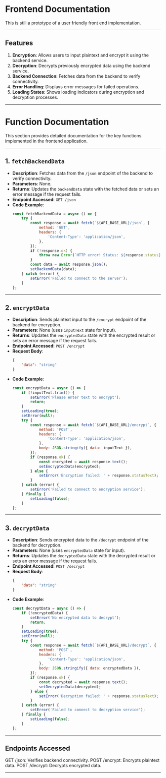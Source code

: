 # Frontend Documentation

This is still a prototype of a user friendly front end implementation.

---

## **Features**
1. **Encryption**: Allows users to input plaintext and encrypt it using the backend service.
2. **Decryption**: Decrypts previously encrypted data using the backend service.
3. **Backend Connection**: Fetches data from the backend to verify connectivity.
4. **Error Handling**: Displays error messages for failed operations.
5. **Loading States**: Shows loading indicators during encryption and decryption processes.

---


# Function Documentation

This section provides detailed documentation for the key functions implemented in the frontend application.

---

## **1. `fetchBackendData`**
- **Description**: Fetches data from the `/json` endpoint of the backend to verify connectivity.
- **Parameters**: None.
- **Returns**: Updates the `backendData` state with the fetched data or sets an error message if the request fails.
- **Endpoint Accessed**: `GET /json`
- **Code Example**:
    ```javascript
    const fetchBackendData = async () => {
        try {
            const response = await fetch(`${API_BASE_URL}/json`, {
                method: 'GET',
                headers: {
                    'Content-Type': 'application/json',
                },
            });
            if (!response.ok) {
                throw new Error(`HTTP error! Status: ${response.status}`);
            }
            const data = await response.json();
            setBackendData(data);
        } catch (error) {
            setError('Failed to connect to the server');
        }
    };
    ```

---

## **2. `encryptData`**
- **Description**: Sends plaintext input to the `/encrypt` endpoint of the backend for encryption.
- **Parameters**: None (uses `inputText` state for input).
- **Returns**: Updates the `encryptedData` state with the encrypted result or sets an error message if the request fails.
- **Endpoint Accessed**: `POST /encrypt`
- **Request Body**:
    ```json
    {
        "data": "string"
    }
    ```
- **Code Example**:
    ```javascript
    const encryptData = async () => {
        if (!inputText.trim()) {
            setError('Please enter text to encrypt');
            return;
        }
        setLoading(true);
        setError(null);
        try {
            const response = await fetch(`${API_BASE_URL}/encrypt`, {
                method: 'POST',
                headers: {
                    'Content-Type': 'application/json',
                },
                body: JSON.stringify({ data: inputText }),
            });
            if (response.ok) {
                const encrypted = await response.text();
                setEncryptedData(encrypted);
            } else {
                setError('Encryption failed: ' + response.statusText);
            }
        } catch (error) {
            setError('Failed to connect to encryption service');
        } finally {
            setLoading(false);
        }
    };
    ```

---

## **3. `decryptData`**
- **Description**: Sends encrypted data to the `/decrypt` endpoint of the backend for decryption.
- **Parameters**: None (uses `encryptedData` state for input).
- **Returns**: Updates the `decryptedData` state with the decrypted result or sets an error message if the request fails.
- **Endpoint Accessed**: `POST /decrypt`
- **Request Body**:
    ```json
    {
        "data": "string"
    }
    ```
- **Code Example**:
    ```javascript
    const decryptData = async () => {
        if (!encryptedData) {
            setError('No encrypted data to decrypt');
            return;
        }
        setLoading(true);
        setError(null);
        try {
            const response = await fetch(`${API_BASE_URL}/decrypt`, {
                method: 'POST',
                headers: {
                    'Content-Type': 'application/json',
                },
                body: JSON.stringify({ data: encryptedData }),
            });
            if (response.ok) {
                const decrypted = await response.text();
                setDecryptedData(decrypted);
            } else {
                setError('Decryption failed: ' + response.statusText);
            }
        } catch (error) {
            setError('Failed to connect to decryption service');
        } finally {
            setLoading(false);
        }
    };
    ```

---

## Endpoints Accessed

GET /json: Verifies backend connectivity.
POST /encrypt: Encrypts plaintext data.
POST /decrypt: Decrypts encrypted data.


---
